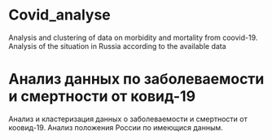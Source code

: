 # Covid_analyse
Analysis and clustering of data on morbidity and mortality from coovid-19. Analysis of the situation in Russia according to the available data

# Анализ данных по заболеваемости и смертности от ковид-19
Анализ и кластеризация данных о заболеваемости и смертности от коовид-19. Анализ положения России по имеющися данным.
